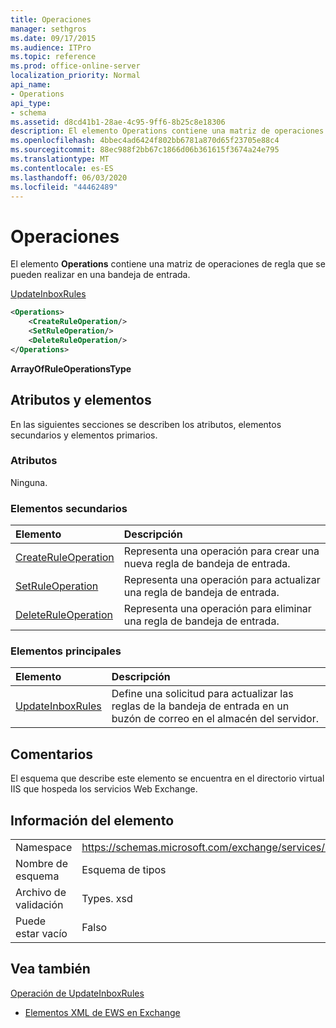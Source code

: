```yaml
---
title: Operaciones
manager: sethgros
ms.date: 09/17/2015
ms.audience: ITPro
ms.topic: reference
ms.prod: office-online-server
localization_priority: Normal
api_name:
- Operations
api_type:
- schema
ms.assetid: d8cd41b1-28ae-4c95-9ff6-8b25c8e18306
description: El elemento Operations contiene una matriz de operaciones de regla que se pueden realizar en una bandeja de entrada.
ms.openlocfilehash: 4bbec4ad6424f802bb6781a870d65f23705e88c4
ms.sourcegitcommit: 88ec988f2bb67c1866d06b361615f3674a24e795
ms.translationtype: MT
ms.contentlocale: es-ES
ms.lasthandoff: 06/03/2020
ms.locfileid: "44462489"
---
```

# <a name="operations"></a>Operaciones

El elemento **Operations** contiene una matriz de operaciones de regla que se pueden realizar en una bandeja de entrada. 
  
[UpdateInboxRules](updateinboxrules.md)
  
```XML
<Operations>
    <CreateRuleOperation/>
    <SetRuleOperation/>
    <DeleteRuleOperation/>
</Operations>
```

 **ArrayOfRuleOperationsType**
## <a name="attributes-and-elements"></a>Atributos y elementos

En las siguientes secciones se describen los atributos, elementos secundarios y elementos primarios.
  
### <a name="attributes"></a>Atributos

Ninguna.
  
### <a name="child-elements"></a>Elementos secundarios

|**Elemento**|**Descripción**|
|:-----|:-----|
|[CreateRuleOperation](createruleoperation.md) <br/> |Representa una operación para crear una nueva regla de bandeja de entrada.  <br/> |
|[SetRuleOperation](setruleoperation.md) <br/> |Representa una operación para actualizar una regla de bandeja de entrada.  <br/> |
|[DeleteRuleOperation](deleteruleoperation.md) <br/> |Representa una operación para eliminar una regla de bandeja de entrada.  <br/> |
   
### <a name="parent-elements"></a>Elementos principales

|**Elemento**|**Descripción**|
|:-----|:-----|
|[UpdateInboxRules](updateinboxrules.md) <br/> |Define una solicitud para actualizar las reglas de la bandeja de entrada en un buzón de correo en el almacén del servidor.  <br/> |
   
## <a name="remarks"></a>Comentarios

El esquema que describe este elemento se encuentra en el directorio virtual IIS que hospeda los servicios Web Exchange.
  
## <a name="element-information"></a>Información del elemento

|||
|:-----|:-----|
|Namespace  <br/> |https://schemas.microsoft.com/exchange/services/2006/types  <br/> |
|Nombre de esquema  <br/> |Esquema de tipos  <br/> |
|Archivo de validación  <br/> |Types. xsd  <br/> |
|Puede estar vacío  <br/> |Falso  <br/> |
   
## <a name="see-also"></a>Vea también



[Operación de UpdateInboxRules](updateinboxrules-operation.md)


- [Elementos XML de EWS en Exchange](ews-xml-elements-in-exchange.md)

